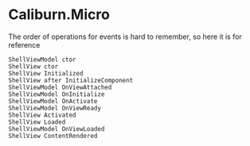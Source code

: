 # Caliburn.Micro

The order of operations for events is hard to remember, so here it is for reference

```
ShellViewModel ctor
ShellView ctor
ShellView Initialized
ShellView after InitializeComponent
ShellViewModel OnViewAttached
ShellViewModel OnInitialize
ShellViewModel OnActivate
ShellViewModel OnViewReady
ShellView Activated
ShellView Loaded
ShellViewModel OnViewLoaded
ShellView ContentRendered
```

